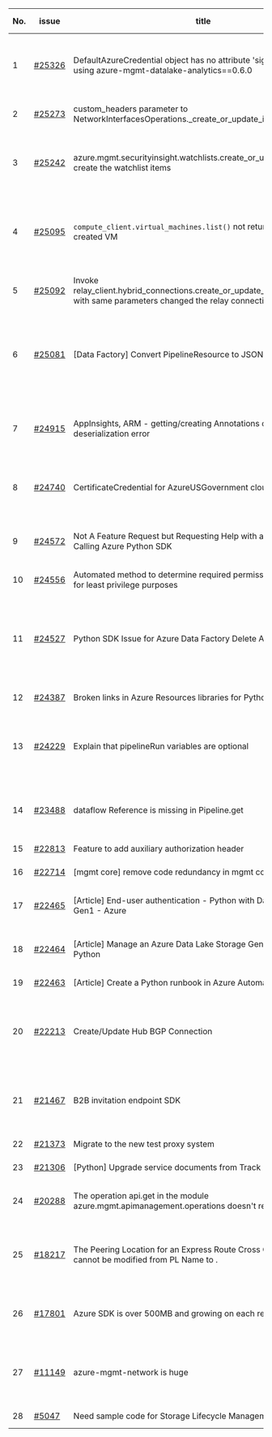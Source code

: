| No. | issue | title | labels | assignees | bot advice | created date |
| ------ | ------ | ------ | ------ | ------ | ------ | :-----: |
|1|[#25326](https://github.com/Azure/azure-sdk-for-python/issues/25326)|DefaultAzureCredential object has no attribute 'signed_session' using azure-mgmt-datalake-analytics==0.6.0|question, Client, Mgmt, customer-reported, Azure.Identity, needs-team-attention|msyyc|new comment|2022-07-20|
|2|[#25273](https://github.com/Azure/azure-sdk-for-python/issues/25273)|custom_headers parameter to NetworkInterfacesOperations._create_or_update_initial|question, Network, Mgmt, customer-reported|msyyc, Wzb123456789|new comment|2022-07-18|
|3|[#25242](https://github.com/Azure/azure-sdk-for-python/issues/25242)|azure.mgmt.securityinsight.watchlists.create_or_update() doesn't create the watchlist items |question, Mgmt, customer-reported, needs-author-feedback, SecurityInsights, CXP Attention|SaurabhSharma-MSFT, msyyc||2022-07-15|
|4|[#25095](https://github.com/Azure/azure-sdk-for-python/issues/25095)|`compute_client.virtual_machines.list()` not returning newly created VM|question, Compute, Service Attention, Mgmt, customer-reported, no-recent-activity, needs-author-feedback|msyyc||2022-07-06|
|5|[#25092](https://github.com/Azure/azure-sdk-for-python/issues/25092)|Invoke relay_client.hybrid_connections.create_or_update_authorization_rule with same parameters changed the relay connection string.|bug, Relay, Mgmt, needs-team-attention, CXP Attention|msyyc|no reply > 7|2022-07-06|
|6|[#25081](https://github.com/Azure/azure-sdk-for-python/issues/25081)|[Data Factory] Convert PipelineResource to JSON|question, Data Factory, Mgmt, customer-reported, needs-team-attention, needs-author-feedback, CXP Attention|msyyc||2022-07-05|
|7|[#24915](https://github.com/Azure/azure-sdk-for-python/issues/24915)|AppInsights, ARM - getting/creating Annotations causes a deserialization error|bug, Service Attention, Mgmt, Monitor - ApplicationInsights, needs-team-attention|msyyc, Wzb123456789|no reply > 7|2022-06-21|
|8|[#24740](https://github.com/Azure/azure-sdk-for-python/issues/24740)|CertificateCredential for AzureUSGovernment cloud|feature-request, Operations Management, Mgmt, needs-team-attention|BigCat20196, msyyc|no reply > 7|2022-06-07|
|9|[#24572](https://github.com/Azure/azure-sdk-for-python/issues/24572)|Not A Feature Request but Requesting Help with an Error When Calling Azure Python SDK|question, Security, Service Attention, Mgmt, customer-reported, needs-team-attention|BigCat20196|new comment|2022-05-24|
|10|[#24556](https://github.com/Azure/azure-sdk-for-python/issues/24556)|Automated method to determine required permissions for SDK calls for least privilege purposes|question, Mgmt, customer-reported|BigCat20196, msyyc|new comment|2022-05-22|
|11|[#24527](https://github.com/Azure/azure-sdk-for-python/issues/24527)|Python SDK Issue for Azure Data Factory Delete Activity|question, Data Factory, Mgmt, customer-reported, no-recent-activity, needs-team-attention, needs-author-feedback, CXP Attention|msyyc, Wzb123456789||2022-05-19|
|12|[#24387](https://github.com/Azure/azure-sdk-for-python/issues/24387)|Broken links in Azure Resources libraries for Python|Docs, Mgmt|scbedd, msyyc|new comment|2022-05-11|
|13|[#24229](https://github.com/Azure/azure-sdk-for-python/issues/24229)|Explain that pipelineRun variables are optional|Docs, question, Data Factory, Mgmt, customer-reported, no-recent-activity, needs-author-feedback|msyyc||2022-04-28|
|14|[#23488](https://github.com/Azure/azure-sdk-for-python/issues/23488)|dataflow Reference is missing in Pipeline.get|question, Data Factory, Mgmt, customer-reported, needs-team-attention|msyyc|new comment|2022-03-13|
|15|[#22813](https://github.com/Azure/azure-sdk-for-python/issues/22813)|Feature to add auxiliary authorization header|feature-request, Mgmt|msyyc|new issue|2022-01-28|
|16|[#22714](https://github.com/Azure/azure-sdk-for-python/issues/22714)|[mgmt core] remove code redundancy in mgmt core polling|Mgmt, Azure.Mgmt.Core|msyyc|new issue|2022-01-21|
|17|[#22465](https://github.com/Azure/azure-sdk-for-python/issues/22465)|[Article] End-user authentication - Python with Data Lake Storage Gen1 - Azure|Storage, Docs, Client, Mgmt, Data Lake Storage Gen1, Resources|msyyc, tasherif-msft|no reply > 7|2022-01-12|
|18|[#22464](https://github.com/Azure/azure-sdk-for-python/issues/22464)|[Article] Manage an Azure Data Lake Storage Gen1 account with Python|Storage, Docs, Client, Mgmt, Data Lake Storage Gen1, Resources|msyyc, tasherif-msft|no reply > 7|2022-01-12|
|19|[#22463](https://github.com/Azure/azure-sdk-for-python/issues/22463)|[Article] Create a Python runbook in Azure Automation|Docs, Compute, Mgmt, Resources|msyyc|no reply > 7|2022-01-12|
|20|[#22213](https://github.com/Azure/azure-sdk-for-python/issues/22213)|Create/Update Hub BGP Connection|question, Network, Service Attention, Mgmt, customer-reported, needs-team-attention, Network - Virtual WAN|msyyc|no reply > 7|2021-12-17|
|21|[#21467](https://github.com/Azure/azure-sdk-for-python/issues/21467)|B2B invitation endpoint SDK|feature-request, Graph, Service Attention, Mgmt, customer-reported, needs-team-attention|msyyc|new comment|2021-10-28|
|22|[#21373](https://github.com/Azure/azure-sdk-for-python/issues/21373)|Migrate to the new test proxy system|Mgmt, Epic, MQ|msyyc|no reply > 7|2021-10-22|
|23|[#21306](https://github.com/Azure/azure-sdk-for-python/issues/21306)|[Python] Upgrade service documents from Track 1 to Track 2|Mgmt, MQ|msyyc|no reply > 7|2021-10-18|
|24|[#20288](https://github.com/Azure/azure-sdk-for-python/issues/20288)|The operation api.get in the module azure.mgmt.apimanagement.operations doesn't return all the fields|bug, API Management, Mgmt, customer-reported|BigCat20196, msyyc|new comment|2021-08-16|
|25|[#18217](https://github.com/Azure/azure-sdk-for-python/issues/18217)|The Peering Location for an Express Route Cross Connection ... cannot be modified from PL Name to .|bug, Network - ExpressRoute, Service Attention, Mgmt, customer-reported, needs-team-attention|msyyc|new comment|2021-04-22|
|26|[#17801](https://github.com/Azure/azure-sdk-for-python/issues/17801)|Azure SDK is over 500MB and growing on each release.|question, Network, Service Attention, Mgmt, customer-reported, needs-team-attention|msyyc, lmazuel|new comment|2021-04-05|
|27|[#11149](https://github.com/Azure/azure-sdk-for-python/issues/11149)|azure-mgmt-network is huge|question, Service Attention, Network - Virtual Network, Mgmt, customer-reported, needs-team-attention|msyyc, MikhailTryakhov|new comment|2020-04-30|
|28|[#5047](https://github.com/Azure/azure-sdk-for-python/issues/5047)|Need sample code for Storage Lifecycle Management|Docs, Mgmt|msyyc|new comment|2019-05-02|
